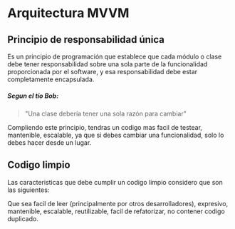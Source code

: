 # Arquitectura MVVM

## Principio de responsabilidad única

Es un principio de programación que establece que cada módulo o clase debe tener responsabilidad sobre una sola parte de la funcionalidad proporcionada por el software, y esa responsabilidad debe estar completamente encapsulada. 
##### Segun el tío Bob: 
> "Una clase debería tener una sola razón para cambiar"

Compliendo este principio, tendras un codigo mas facil de testear, mantenible, escalable, ya que si debes cambiar una funcionalidad, solo lo debes hacer desde un lugar.

## Codigo limpio

Las caracteristicas que debe cumplir un codigo limpio considero que son las siguientes: 

Que sea facil de leer (principalmente por otros desarrolladores), expresivo, mantenible, escalable, reutilizable, facil de refatorizar, no contener codigo duplicado.
